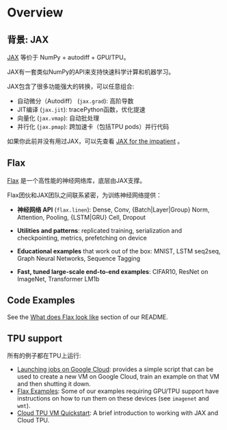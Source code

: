 # Overview

## 背景: JAX

[JAX](https://github.com/google/jax) 等价于 NumPy + autodiff + GPU/TPU。

JAX有一套类似NumPy的API来支持快速科学计算和机器学习。

JAX包含了很多功能强大的转换，可以任意组合:

* 自动微分（Autodiff） (`jax.grad`): 高阶导数
* JIT编译 (`jax.jit`): tracePython函数，优化提速
* 向量化 (`jax.vmap`): 自动批处理
* 并行化 (`jax.pmap`): 跨加速卡（包括TPU pods）并行代码

如果你此前并没有用过JAX，可以先查看 [JAX for the impatient](notebooks/jax_for_the_impatient) 。

## Flax

[Flax](https://github.com/google/flax) 是一个高性能的神经网络库，底层由JAX支撑。

Flax团伙和JAX团队之间联系紧密，为训练神经网络提供：

* **神经网络 API** (`flax.linen`): Dense, Conv, {Batch|Layer|Group} Norm, Attention, Pooling, {LSTM|GRU} Cell, Dropout

* **Utilities and patterns**: replicated training, serialization and checkpointing, metrics, prefetching on device

* **Educational examples** that work out of the box: MNIST, LSTM seq2seq, Graph Neural Networks, Sequence Tagging

* **Fast, tuned large-scale end-to-end examples**: CIFAR10, ResNet on ImageNet, Transformer LM1b

## Code Examples

See the [What does Flax look like](https://github.com/google/flax#what-does-flax-look-like) section of our README.


## TPU support

所有的例子都在TPU上运行:

* [Launching jobs on Google Cloud](https://github.com/google/flax/tree/main/examples/cloud): provides a simple script that can be used to create a new VM on Google Cloud, train an example on that VM and then shutting it down.
* [Flax Examples](https://github.com/google/flax/tree/main/examples): Some of our examples requiring GPU/TPU support have instructions on how to run them on these devices (see `imagenet` and `wmt`).
* [Cloud TPU VM Quickstart](https://cloud.google.com/tpu/docs/jax-quickstart-tpu-vm): A brief introduction to working with JAX and Cloud TPU.
